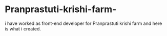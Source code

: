 # Pranprastuti-krishi-farm-
i have worked as front-end developer for Pranprastuti krishi farm and here is what i created. 
